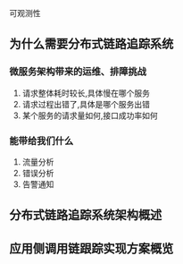 可观测性

## 为什么需要分布式链路追踪系统
### 微服务架构带来的运维、排障挑战
1. 请求整体耗时较长,具体慢在哪个服务
2. 请求过程出错了,具体是哪个服务出错
3. 某个服务的请求量如何,接口成功率如何

### 能带给我们什么
1. 流量分析
2. 错误分析
3. 告警通知

## 分布式链路追踪系统架构概述

## 应用侧调用链跟踪实现方案概览